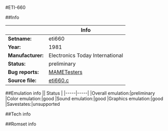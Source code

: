 #ETI-660

##Info

||Info|
|-----|-----|
|**Setname:**|eti660
|**Year:**|1981
|**Manufacturer:**|Electronics Today International
|**Status:**|preliminary
|**Bug reports:**|[MAMETesters](http://mametesters.org/view_all_set.php?type=1&temporary=y&search=eti660.c)
|**Source file:**|[eti660.c](https://github.com/mamedev/mame/blob/master/src/mess/drivers/eti660.c)

##Emulation info
|| Status |
|-----|-----|
|Overall emulation:|preliminary
|Color emulation:|good
|Sound emulation:|good
|Graphics emulation:|good
|Savestates:|unsupported

##Tech info

##Romset info

<!--- START OF EDITED COMMENT DO NOT TOUCH TEXT ABOVE-->
